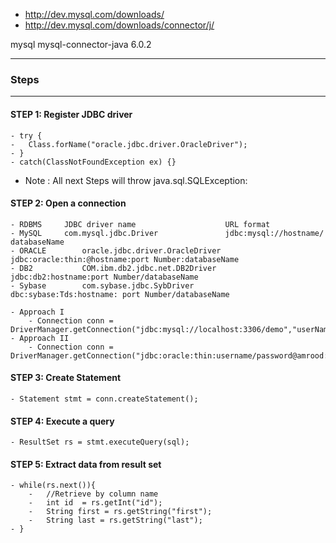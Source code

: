
* http://dev.mysql.com/downloads/
* http://dev.mysql.com/downloads/connector/j/


 <dependency>
	<groupId>mysql</groupId>
	<artifactId>mysql-connector-java</artifactId>
	<version>6.0.2</version>
 </dependency>

----------------
### Steps
----------------
#### STEP 1: Register JDBC driver
	- try {
	-	Class.forName("oracle.jdbc.driver.OracleDriver");
	- }
	- catch(ClassNotFoundException ex) {}
	
* Note : 	All next Steps will throw java.sql.SQLException:
#### STEP 2: Open a connection
	- RDBMS		JDBC driver name					URL format
	- MySQL		com.mysql.jdbc.Driver				jdbc:mysql://hostname/ databaseName
	- ORACLE		oracle.jdbc.driver.OracleDriver		jdbc:oracle:thin:@hostname:port Number:databaseName
	- DB2			COM.ibm.db2.jdbc.net.DB2Driver		jdbc:db2:hostname:port Number/databaseName
	- Sybase		com.sybase.jdbc.SybDriver			dbc:sybase:Tds:hostname: port Number/databaseName

	- Approach I
		- Connection conn = DriverManager.getConnection("jdbc:mysql://localhost:3306/demo","userName","passwd"););
	- Approach II
		- Connection conn = DriverManager.getConnection("jdbc:oracle:thin:username/password@amrood:1521:EMP");
#### STEP 3: Create Statement
	- Statement stmt = conn.createStatement();
#### STEP 4: Execute a query
	- ResultSet rs = stmt.executeQuery(sql);
#### STEP 5: Extract data from result set	
	- while(rs.next()){
        - 	//Retrieve by column name
        - 	int id  = rs.getInt("id");
        - 	String first = rs.getString("first");
        - 	String last = rs.getString("last");
	- }
	  

